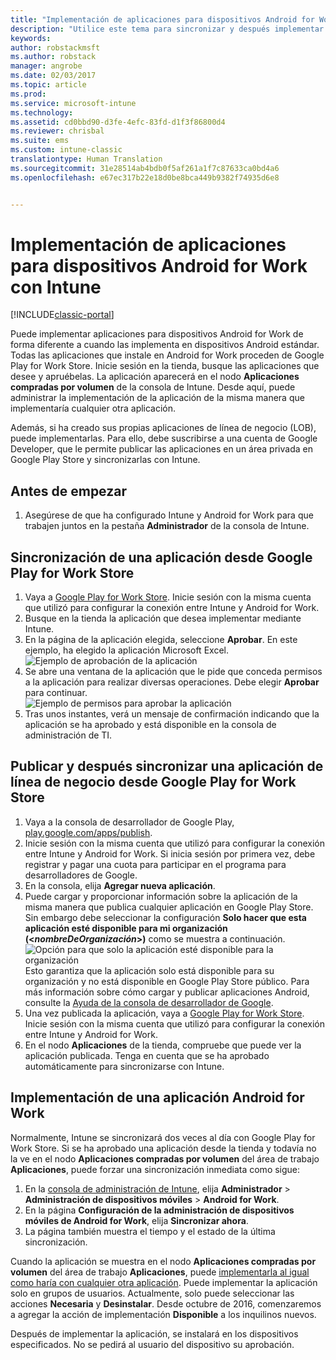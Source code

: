 ```yaml
---
title: "Implementación de aplicaciones para dispositivos Android for Work | Microsoft Docs"
description: "Utilice este tema para sincronizar y después implementar aplicaciones para dispositivos Android for Work desde Google Play for Work Store."
keywords: 
author: robstackmsft
ms.author: robstack
manager: angrobe
ms.date: 02/03/2017
ms.topic: article
ms.prod: 
ms.service: microsoft-intune
ms.technology: 
ms.assetid: cd0bbd90-d3fe-4efc-83fd-d1f3f86800d4
ms.reviewer: chrisbal
ms.suite: ems
ms.custom: intune-classic
translationtype: Human Translation
ms.sourcegitcommit: 31e28514ab4bdb0f5af261a1f7c87633ca0bd4a6
ms.openlocfilehash: e67ec317b22e18d0be8bca449b9382f74935d6e8


---
```


# <a name="how-to-deploy-apps-to-android-for-work-devices-with-intune"></a>Implementación de aplicaciones para dispositivos Android for Work con Intune

[!INCLUDE[classic-portal](../includes/classic-portal.md)]

Puede implementar aplicaciones para dispositivos Android for Work de forma diferente a cuando las implementa en dispositivos Android estándar. Todas las aplicaciones que instale en Android for Work proceden de Google Play for Work Store. Inicie sesión en la tienda, busque las aplicaciones que desee y apruébelas.
La aplicación aparecerá en el nodo **Aplicaciones compradas por volumen** de la consola de Intune. Desde aquí, puede administrar la implementación de la aplicación de la misma manera que implementaría cualquier otra aplicación.

Además, si ha creado sus propias aplicaciones de línea de negocio (LOB), puede implementarlas. Para ello, debe suscribirse a una cuenta de Google Developer, que le permite publicar las aplicaciones en un área privada en Google Play Store y sincronizarlas con Intune.

## <a name="before-you-start"></a>Antes de empezar

1. Asegúrese de que ha configurado Intune y Android for Work para que trabajen juntos en la pestaña **Administrador** de la consola de Intune.

## <a name="synchronize-an-app-from-the-google-play-for-work-store"></a>Sincronización de una aplicación desde Google Play for Work Store


1. Vaya a [Google Play for Work Store](https://play.google.com/work). Inicie sesión con la misma cuenta que utilizó para configurar la conexión entre Intune y Android for Work.
2. Busque en la tienda la aplicación que desea implementar mediante Intune.
3. En la página de la aplicación elegida, seleccione **Aprobar**. En este ejemplo, ha elegido la aplicación Microsoft Excel.<br>
  ![Ejemplo de aprobación de la aplicación](media/approve.png)
4. Se abre una ventana de la aplicación que le pide que conceda permisos a la aplicación para realizar diversas operaciones. Debe elegir **Aprobar** para continuar.<br>
  ![Ejemplo de permisos para aprobar la aplicación](media/approve-app-permissions.png)
5. Tras unos instantes, verá un mensaje de confirmación indicando que la aplicación se ha aprobado y está disponible en la consola de administración de TI.

## <a name="publish-then-synchronize-a-line-of-business-app-from-the-google-play-for-work-store"></a>Publicar y después sincronizar una aplicación de línea de negocio desde Google Play for Work Store

1. Vaya a la consola de desarrollador de Google Play, [play.google.com/apps/publish](https://play.google.com/apps/publish).
2. Inicie sesión con la misma cuenta que utilizó para configurar la conexión entre Intune y Android for Work. Si inicia sesión por primera vez, debe registrar y pagar una cuota para participar en el programa para desarrolladores de Google.
3. En la consola, elija **Agregar nueva aplicación**.
4. Puede cargar y proporcionar información sobre la aplicación de la misma manera que publica cualquier aplicación en Google Play Store. Sin embargo debe seleccionar la configuración **Solo hacer que esta aplicación esté disponible para mi organización (<*nombreDeOrganización*>)** como se muestra a continuación.<br>
  ![Opción para que solo la aplicación esté disponible para la organización](media/restrict.png)<br>
Esto garantiza que la aplicación solo está disponible para su organización y no está disponible en Google Play Store público.
Para más información sobre cómo cargar y publicar aplicaciones Android, consulte la [Ayuda de la consola de desarrollador de Google](https://support.google.com/googleplay/android-developer/answer/113469).
5. Una vez publicada la aplicación, vaya a [Google Play for Work Store](https://play.google.com/work). Inicie sesión con la misma cuenta que utilizó para configurar la conexión entre Intune y Android for Work.
6. En el nodo **Aplicaciones** de la tienda, compruebe que puede ver la aplicación publicada. Tenga en cuenta que se ha aprobado automáticamente para sincronizarse con Intune.

## <a name="deploy-an-android-for-work-app"></a>Implementación de una aplicación Android for Work

Normalmente, Intune se sincronizará dos veces al día con Google Play for Work Store. Si se ha aprobado una aplicación desde la tienda y todavía no la ve en el nodo **Aplicaciones compradas por volumen** del área de trabajo **Aplicaciones**, puede forzar una sincronización inmediata como sigue:

1. En la [consola de administración de Intune](https://manage.microsoft.com), elija **Administrador** > **Administración de dispositivos móviles** > **Android for Work**.
2. En la página **Configuración de la administración de dispositivos móviles de Android for Work**, elija **Sincronizar ahora**.
3. La página también muestra el tiempo y el estado de la última sincronización.

Cuando la aplicación se muestra en el nodo **Aplicaciones compradas por volumen** del área de trabajo **Aplicaciones**, puede [implementarla al igual como haría con cualquier otra aplicación](deploy-apps-in-microsoft-intune.md). Puede implementar la aplicación solo en grupos de usuarios. Actualmente, solo puede seleccionar las acciones **Necesaria** y **Desinstalar**. Desde octubre de 2016, comenzaremos a agregar la acción de implementación **Disponible** a los inquilinos nuevos.

Después de implementar la aplicación, se instalará en los dispositivos especificados. No se pedirá al usuario del dispositivo su aprobación.



<!--HONumber=Feb17_HO1-->


